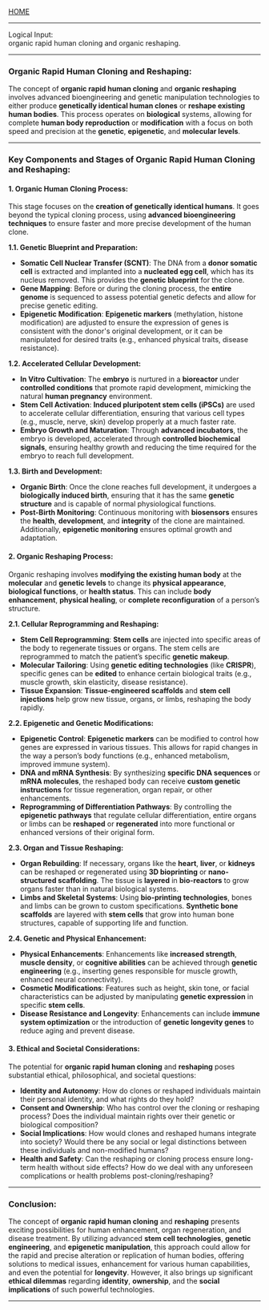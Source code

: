 [HOME](/README.md)     

---     

Logical Input:   
organic rapid human cloning and organic reshaping.  

---   

### **Organic Rapid Human Cloning and Reshaping:**

The concept of **organic rapid human cloning** and **organic reshaping** involves advanced bioengineering and genetic manipulation technologies to either produce **genetically identical human clones** or **reshape existing human bodies**. This process operates on **biological** systems, allowing for complete **human body reproduction** or **modification** with a focus on both speed and precision at the **genetic**, **epigenetic**, and **molecular levels**.

---

### **Key Components and Stages of Organic Rapid Human Cloning and Reshaping:**

#### **1. Organic Human Cloning Process:**

This stage focuses on the **creation of genetically identical humans**. It goes beyond the typical cloning process, using **advanced bioengineering techniques** to ensure faster and more precise development of the human clone.

**1.1. Genetic Blueprint and Preparation:**
- **Somatic Cell Nuclear Transfer (SCNT)**: The DNA from a **donor somatic cell** is extracted and implanted into a **nucleated egg cell**, which has its nucleus removed. This provides the **genetic blueprint** for the clone.
- **Gene Mapping**: Before or during the cloning process, the **entire genome** is sequenced to assess potential genetic defects and allow for precise genetic editing.
- **Epigenetic Modification**: **Epigenetic markers** (methylation, histone modification) are adjusted to ensure the expression of genes is consistent with the donor's original development, or it can be manipulated for desired traits (e.g., enhanced physical traits, disease resistance).

**1.2. Accelerated Cellular Development:**
- **In Vitro Cultivation**: The **embryo** is nurtured in a **bioreactor** under **controlled conditions** that promote rapid development, mimicking the natural **human pregnancy** environment. 
- **Stem Cell Activation**: **Induced pluripotent stem cells (iPSCs)** are used to accelerate cellular differentiation, ensuring that various cell types (e.g., muscle, nerve, skin) develop properly at a much faster rate.
- **Embryo Growth and Maturation**: Through **advanced incubators**, the embryo is developed, accelerated through **controlled biochemical signals**, ensuring healthy growth and reducing the time required for the embryo to reach full development.

**1.3. Birth and Development:**
- **Organic Birth**: Once the clone reaches full development, it undergoes a **biologically induced birth**, ensuring that it has the same **genetic structure** and is capable of normal physiological functions. 
- **Post-Birth Monitoring**: Continuous monitoring with **biosensors** ensures the **health**, **development**, and **integrity** of the clone are maintained. Additionally, **epigenetic monitoring** ensures optimal growth and adaptation.

#### **2. Organic Reshaping Process:**

Organic reshaping involves **modifying the existing human body** at the **molecular** and **genetic levels** to change its **physical appearance**, **biological functions**, or **health status**. This can include **body enhancement**, **physical healing**, or **complete reconfiguration** of a person’s structure.

**2.1. Cellular Reprogramming and Reshaping:**
- **Stem Cell Reprogramming**: **Stem cells** are injected into specific areas of the body to regenerate tissues or organs. The stem cells are reprogrammed to match the patient’s specific **genetic makeup**.
- **Molecular Tailoring**: Using **genetic editing technologies** (like **CRISPR**), specific genes can be **edited** to enhance certain biological traits (e.g., muscle growth, skin elasticity, disease resistance).
- **Tissue Expansion**: **Tissue-engineered scaffolds** and **stem cell injections** help grow new tissue, organs, or limbs, reshaping the body rapidly.

**2.2. Epigenetic and Genetic Modifications:**
- **Epigenetic Control**: **Epigenetic markers** can be modified to control how genes are expressed in various tissues. This allows for rapid changes in the way a person’s body functions (e.g., enhanced metabolism, improved immune system).
- **DNA and mRNA Synthesis**: By synthesizing **specific DNA sequences** or **mRNA molecules**, the reshaped body can receive **custom genetic instructions** for tissue regeneration, organ repair, or other enhancements.
- **Reprogramming of Differentiation Pathways**: By controlling the **epigenetic pathways** that regulate cellular differentiation, entire organs or limbs can be **reshaped** or **regenerated** into more functional or enhanced versions of their original form.

**2.3. Organ and Tissue Reshaping:**
- **Organ Rebuilding**: If necessary, organs like the **heart**, **liver**, or **kidneys** can be reshaped or regenerated using **3D bioprinting** or **nano-structured scaffolding**. The tissue is **layered** in **bio-reactors** to grow organs faster than in natural biological systems.
- **Limbs and Skeletal Systems**: Using **bio-printing technologies**, bones and limbs can be grown to custom specifications. **Synthetic bone scaffolds** are layered with **stem cells** that grow into human bone structures, capable of supporting life and function.

**2.4. Genetic and Physical Enhancement:**
- **Physical Enhancements**: Enhancements like **increased strength**, **muscle density**, or **cognitive abilities** can be achieved through **genetic engineering** (e.g., inserting genes responsible for muscle growth, enhanced neural connectivity).
- **Cosmetic Modifications**: Features such as height, skin tone, or facial characteristics can be adjusted by manipulating **genetic expression** in specific **stem cells**.
- **Disease Resistance and Longevity**: Enhancements can include **immune system optimization** or the introduction of **genetic longevity genes** to reduce aging and prevent disease.

#### **3. Ethical and Societal Considerations:**

The potential for **organic rapid human cloning** and **reshaping** poses substantial ethical, philosophical, and societal questions:

- **Identity and Autonomy**: How do clones or reshaped individuals maintain their personal identity, and what rights do they hold?
- **Consent and Ownership**: Who has control over the cloning or reshaping process? Does the individual maintain rights over their genetic or biological composition?
- **Social Implications**: How would clones and reshaped humans integrate into society? Would there be any social or legal distinctions between these individuals and non-modified humans?
- **Health and Safety**: Can the reshaping or cloning process ensure long-term health without side effects? How do we deal with any unforeseen complications or health problems post-cloning/reshaping?

---

### **Conclusion:**

The concept of **organic rapid human cloning** and **reshaping** presents exciting possibilities for human enhancement, organ regeneration, and disease treatment. By utilizing advanced **stem cell technologies**, **genetic engineering**, and **epigenetic manipulation**, this approach could allow for the rapid and precise alteration or replication of human bodies, offering solutions to medical issues, enhancement for various human capabilities, and even the potential for **longevity**. However, it also brings up significant **ethical dilemmas** regarding **identity**, **ownership**, and the **social implications** of such powerful technologies.


---

